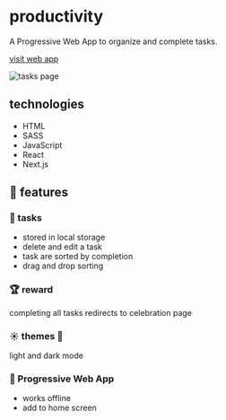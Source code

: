 # productivity

A Progressive Web App to organize and complete tasks.

[visit web app](https://productivity1.vercel.app/)

![tasks page](https://brianmunoz.co/images/productivity.png 'tasks page')

## technologies

-   HTML
-   SASS
-   JavaScript
-   React
-   Next.js

## 📜 features

### 🎨 tasks

-   stored in local storage
-   delete and edit a task
-   task are sorted by completion
-   drag and drop sorting

### 🏆 reward

completing all tasks redirects to celebration page

### ☀️ themes 🌙

light and dark mode

### 🎈 Progressive Web App

-   works offline
-   add to home screen
